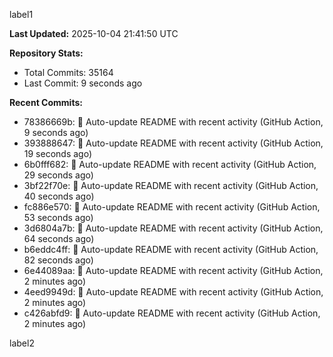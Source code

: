 
label1 
<!-- ACTIVITY_START -->
**Last Updated:** 2025-10-04 21:41:50 UTC

**Repository Stats:**
- Total Commits: 35164
- Last Commit: 9 seconds ago

**Recent Commits:**
- 78386669b: 🤖 Auto-update README with recent activity (GitHub Action, 9 seconds ago)
- 393888647: 🤖 Auto-update README with recent activity (GitHub Action, 19 seconds ago)
- 6b0fff682: 🤖 Auto-update README with recent activity (GitHub Action, 29 seconds ago)
- 3bf22f70e: 🤖 Auto-update README with recent activity (GitHub Action, 40 seconds ago)
- fc886e570: 🤖 Auto-update README with recent activity (GitHub Action, 53 seconds ago)
- 3d6804a7b: 🤖 Auto-update README with recent activity (GitHub Action, 64 seconds ago)
- b6eddc4ff: 🤖 Auto-update README with recent activity (GitHub Action, 82 seconds ago)
- 6e44089aa: 🤖 Auto-update README with recent activity (GitHub Action, 2 minutes ago)
- 4eed9949d: 🤖 Auto-update README with recent activity (GitHub Action, 2 minutes ago)
- c426abfd9: 🤖 Auto-update README with recent activity (GitHub Action, 2 minutes ago)
<!-- ACTIVITY_END -->

label2
